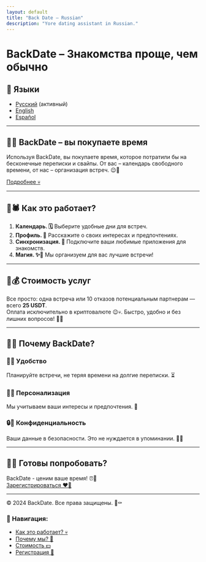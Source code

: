 ```yaml
---
layout: default
title: "Back Date – Russian"
description: "Yore dating assistant in Russian."
---
```


# BackDate – Знакомства проще, чем обычно

## 🖤 Языки
- [Русский](ru.html) (активный)
- [English](en.html)
- [Español](es.html)

---

## 🖤👅 BackDate – вы покупаете время

Используя BackDate, вы покупаете время, которое потратили бы на бесконечные переписки и свайпы. От вас – календарь свободного времени, от нас – организация встреч. 😉🖤

[Подробнее 💀](#как-это-работает)

---

## 🖤🕷️ Как это работает?

1. **Календарь. 🗓️** Выберите удобные дни для встреч.
2. **Профиль. 📝** Расскажите о своих интересах и предпочтениях.
3. **Синхронизация. 🔄** Подключите ваши любимые приложения для знакомств.
4. **Магия. ✨🖤** Мы организуем для вас лучшие встречи!

---

## 🖤💰 Стоимость услуг

Все просто: одна встреча или 10 отказов потенциальным партнерам — всего **25 USDT**.  
Оплата исключительно в криптовалюте 😉💀. Быстро, удобно и без лишних вопросов! 👻🖤

---

## 🖤👀 Почему BackDate?

### 🖤🤝 Удобство  
Планируйте встречи, не теряя времени на долгие переписки. ⏳  

### 🖤🎯 Персонализация  
Мы учитываем ваши интересы и предпочтения. 💌  

### 🔒🖤 Конфиденциальность  
Ваши данные в безопасности. Это не нуждается в упоминании. 🕵️‍♂️  

---

## 🖤👄 Готовы попробовать?

BackDate - ценим ваше время! ⏰🖤  
[Зарегистрироваться ❤️‍🔥](signup.html)

---

© 2024 BackDate. Все права защищены. 🖤⚰️

### 🖤 Навигация:
- [Как это работает? 💀](#как-это-работает)
- [Почему мы? 👻](#почему-backdate)
- [Стоимость 💵](#стоимость-услуг)
- [Регистрация 🖤](#готовы-попробовать)
